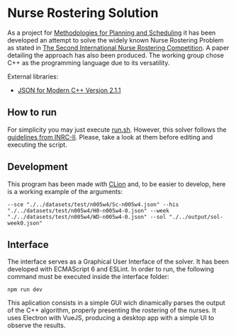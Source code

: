 # Nurse Rostering Solution

As a project for [Methodologies for Planning and Scheduling](https://paginas.fe.up.pt/~eol/PRODEI/mpe1617_eng.htm) it has been developed an attempt to solve the widely known Nurse Rostering Problem as stated in [The Second International Nurse Rostering Competition](http://mobiz.vives.be/inrc2/). A paper detailing the approach has also been produced. The working group chose C++ as the programming language due to its versatility.

External libraries:
 - [JSON for Modern C++ Version 2.1.1](https://github.com/nlohmann/json)
 
## How to run
For simplicity you may just execute [run.sh](tools/run.sh). However, this solver follows the [guidelines from INRC-II](INRC2.pdf). Please, take a look at them before editing and executing the script.
  
## Development
This program has been made with [CLion](https://www.jetbrains.com/clion/) and, to be easier to develop, here is a working example of the arguments:
```
--sce "./../datasets/test/n005w4/Sc-n005w4.json" --his "./../datasets/test/n005w4/H0-n005w4-0.json" --week "./../datasets/test/n005w4/WD-n005w4-0.json" --sol "./../output/sol-week0.json"
```

## Interface
The interface serves as a Graphical User Interface of the solver. It has been developed with ECMAScript 6 and ESLint. In order to run, the following command must be executed inside the interface folder:
```
npm run dev
```

This aplication consists in a simple GUI wich dinamically parses the output of the C++ algorithm, properly presenting the rostering of the nurses.
It uses Electron with VueJS, producing a desktop app with a simple UI to observe the results.
